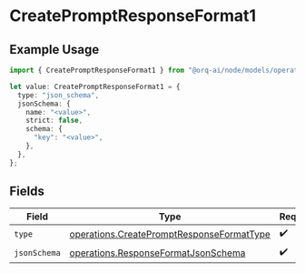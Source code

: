 # CreatePromptResponseFormat1

## Example Usage

```typescript
import { CreatePromptResponseFormat1 } from "@orq-ai/node/models/operations";

let value: CreatePromptResponseFormat1 = {
  type: "json_schema",
  jsonSchema: {
    name: "<value>",
    strict: false,
    schema: {
      "key": "<value>",
    },
  },
};
```

## Fields

| Field                                                                                                  | Type                                                                                                   | Required                                                                                               | Description                                                                                            |
| ------------------------------------------------------------------------------------------------------ | ------------------------------------------------------------------------------------------------------ | ------------------------------------------------------------------------------------------------------ | ------------------------------------------------------------------------------------------------------ |
| `type`                                                                                                 | [operations.CreatePromptResponseFormatType](../../models/operations/createpromptresponseformattype.md) | :heavy_check_mark:                                                                                     | N/A                                                                                                    |
| `jsonSchema`                                                                                           | [operations.ResponseFormatJsonSchema](../../models/operations/responseformatjsonschema.md)             | :heavy_check_mark:                                                                                     | N/A                                                                                                    |